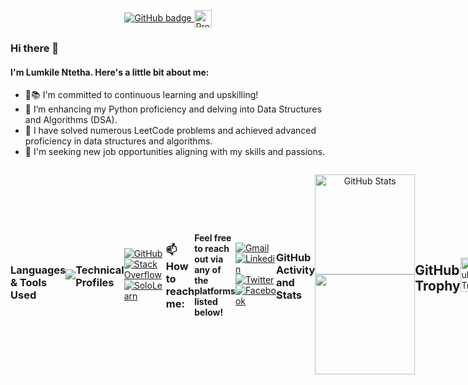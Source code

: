  <p align="center">
          <a href="https://github.com/LomNtetha?tab=followers">
            <img src="https://img.shields.io/github/followers/LomNtetha?label=Followers&logo=GitHub&style=for-the-badge&hide_border=true" alt="GitHub badge"/>
          </a>
             <img src="https://visitor-badge.laobi.icu/badge?page_id=LomNtetha&title=Profile%20Visitors" alt="Profile Visitors badge" style="vertical-align: middle; height: 28px;"/>
 </p>
        
### Hi there 👋
#### I'm Lumkile Ntetha. Here's a little bit about me:
- 🌟📚 I'm committed to continuous learning and upskilling!
- 🌱 I’m enhancing my Python proficiency and delving into Data Structures and Algorithms (DSA).
- 👯 I have solved numerous LeetCode problems and achieved advanced proficiency in data structures and algorithms.
- 💼  I'm seeking new job opportunities aligning with my skills and passions.

<div style="display: flex; align-items: center; margin-bottom: 20px; justify-content: space-between; flex-direction: row;">
    <a href="https://github.com/LomNtetha"></a>
    <div style="display: flex; flex-direction: row; width: 100%; justify-content: space-between;">
       

<p align="center">
  <!-- Languages & Tools Section -->
  <div style="display: flex; flex-direction: column; align-items: center; margin-top: 20px; width: 100%;">
    <h3>Languages & Tools Used</h3>
  <!-- Icon List -->
<!--   <img src="https://cdn.jsdelivr.net/npm/devicon@2.14.0/icons/python/python-original.svg" alt="Python" style="width: 60px; height: 60px;" />
   <img src="https://cdn.jsdelivr.net/npm/devicon@2.14.0/icons/django/django-plain.svg" alt="Django" style="width: 120px; height: 60px;" />
   <img src="https://upload.wikimedia.org/wikipedia/commons/1/1a/FastAPI_logo.svg" alt="FastAPI" style="width: 100px; height: 60px;" />
   <img src="https://cdn.jsdelivr.net/npm/devicon@2.14.0/icons/javascript/javascript-original.svg" alt="JavaScript" style="width: 60px; height: 60px;" />
   <img src="https://cdn.jsdelivr.net/npm/devicon@2.14.0/icons/nodejs/nodejs-original.svg" alt="Node.js" style="width: 60px; height: 60px;" />
   <img src="https://cdn.jsdelivr.net/npm/devicon@2.14.0/icons/express/express-original.svg" alt="Express.js" style="width: 60px; height: 60px;" />
   <img src="https://cdn.jsdelivr.net/npm/devicon@2.14.0/icons/php/php-original.svg" alt="PHP" style="width: 60px; height: 60px;" />
   <img src="https://cdn.jsdelivr.net/npm/devicon@2.14.0/icons/laravel/laravel-plain.svg" alt="Laravel" style="width: 60px; height: 60px;" />
   <img src="https://cdn.jsdelivr.net/npm/devicon@2.14.0/icons/css3/css3-original.svg" alt="CSS" style="width: 60px; height: 60px;" />
   <img src="https://cdn.jsdelivr.net/npm/devicon@2.14.0/icons/bootstrap/bootstrap-original.svg" alt="Bootstrap" style="width: 60px; height: 60px;" />
   <img src="https://cdn.jsdelivr.net/npm/devicon@2.14.0/icons/mysql/mysql-original.svg" alt="MySQL" style="width: 60px; height: 60px;" />
   <img src="https://cdn.jsdelivr.net/npm/devicon@2.14.0/icons/postgresql/postgresql-original.svg" alt="PostgreSQL" style="width: 60px; height: 60px;" />
   <img src="https://cdn.jsdelivr.net/npm/devicon@2.14.0/icons/docker/docker-original.svg" alt="Docker" style="width: 60px; height: 60px;" />
   <img src="https://cdn.jsdelivr.net/npm/devicon@2.14.0/icons/nginx/nginx-original.svg" alt="Nginx" style="width: 60px; height: 60px;" />
   <img src="https://cdn.jsdelivr.net/npm/devicon@2.14.0/icons/ubuntu/ubuntu-plain.svg" alt="Ubuntu" style="width: 60px; height: 60px;" />
   <img src="https://cdn.jsdelivr.net/npm/devicon@2.14.0/icons/git/git-original.svg" alt="Git" style="width: 60px; height: 60px;" />
   <img src="https://cdn.jsdelivr.net/npm/devicon@2.14.0/icons/github/github-original.svg" alt="GitHub" style="width: 60px; height: 60px;" />
   <img src="https://cdn.jsdelivr.net/npm/devicon@2.14.0/icons/bitbucket/bitbucket-original.svg" alt="Bitbucket" style="width: 60px; height: 60px;" />
   <img src="https://cdn.svgporn.com/logos/postman.svg" alt="Postman" style="width: 120px; height: 60px;" />
   <img src="https://cdn.svgporn.com/logos/swagger.svg" alt="Swagger" style="width: 60px; height: 60px;" />
   <img src="https://upload.wikimedia.org/wikipedia/commons/c/c9/JSON_vector_logo.svg" alt="JSON" style="width: 60px; height: 60px;" />
   <img src="https://cdn.jsdelivr.net/npm/devicon@2.14.0/icons/digitalocean/digitalocean-original.svg" alt="Digital Ocean" style="width: 60px; height: 60px;" />
   <img src="https://upload.wikimedia.org/wikipedia/commons/9/93/Amazon_Web_Services_Logo.svg" alt="AWS" style="width: 60px; height: 60px;" /> -->

</div>
</div>
</p>
<div align="center">
<img src="https://skillicons.dev/icons?i=python,django,fastapi,php,laravel,js,nodejs,expressjs,jquery,mysql,postgresql,sqlite,docker,githubactions,nginx,ubuntu,postman,git,github,gitlab,bitbucket,css,html,anaconda,vscode,aws&perline=13" />
</div>


### Technical Profiles
[![GitHub](https://img.shields.io/badge/Github-100000?style=for-the-badge&logo=github&logoColor=white)](https://github.com/LomNtetha)
[![Stack Overflow](https://img.shields.io/badge/-Stack%20Overflow-FE7A16?style=for-the-badge&logo=stackoverflow&logoColor=white)](https://stackoverflow.com/users/18436710/lumkile-ntetha)
[![SoloLearn](https://img.shields.io/badge/-SoloLearn-0097A7?style=for-the-badge&logo=sololearn&logoColor=white)](https://www.sololearn.com/profile/18504735)

### 📫 How to reach me:

#### Feel free to reach out via any of the platforms listed below!

[![Gmail](https://img.shields.io/badge/-Gmail-FF0000?style=for-the-badge&labelColor=FF0000&logo=gmail&logoColor=white)](mailto:ntethalumkile@gmail.com?subject=I’ve%just%20had%20a%20look%20at%20your%20GitHub)
[![Linkedin](https://img.shields.io/badge/-Linkedin-0e76a8?style=for-the-badge&logo=Linkedin&logoColor=white)](https://www.linkedin.com/in/lumkile-ntetha-b9995a1aa/)
[![Twitter](https://img.shields.io/badge/twitter-1DA1F2.svg?style=for-the-badge&logo=twitter&logoColor=white)](https://twitter.com/ntethalumkile)
[![Facebook](https://img.shields.io/badge/facebook-005FED.svg?style=for-the-badge&logo=facebook&logoColor=white)](https://www.facebook.com/lomkile.ntetha/)


### GitHub Activity and  Stats

<p align="center">
  <img src="https://github-readme-stats.vercel.app/api?username=LomNtetha&show_icons=true&theme=radical" alt="GitHub Stats" style="height: 160px;" />
<img src="https://github-readme-streak-stats-git-main-davids-projects-ad77adcc.vercel.app/?user=LomNtetha&theme=radical" style="height: 160px;"/>
   <!--<img src="https://github-readme-streak-stats.herokuapp.com/?user=LomNtetha&theme=radical" alt="GitHub Streak Stats" style="height: 160px;" />-->
</p>

## GitHub Trophy

<img src="https://github-profile-trophy.vercel.app/?username=LomNtetha&theme=radical&column=4" alt="GitHub Trophy" width="100%" />
